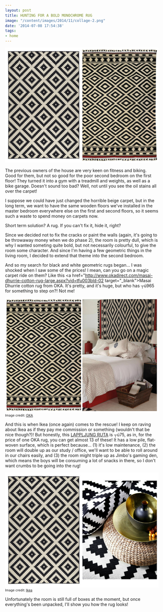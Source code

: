 ```yaml
---
layout: post
title: HUNTING FOR A BOLD MONOCHROME RUG
image: "/content/images/2014/11/collage-2.png"
date: '2014-07-08 17:54:38'
tags:
- home
---
```


![](/content/images/2014/Jul/collage.png)

The previous owners of the house are very keen on fitness and biking. Good for them, but not so good for the poor second bedroom on the first floor! They turned it into a gym with a treadmill and weights, as well as a bike garage. Doesn't sound too bad? Well, not until you see the oil stains all over the carpet!

I suppose we could have just changed the horrible beige carpet, but in the long term, we want to have the same wooden floors we've installed in the master bedroom everywhere else on the first and second floors, so it seems such a waste to spend money on carpets now.

Short term solution? A rug. If you can't fix it, hide it, right?

Since we decided not to fix the cracks or paint the walls (again, it's going to be throwaway money when we do phase 2), the room is pretty dull, which is why I wanted someting quite bold, but not necessarily colourful, to give the room some character. And since I'm having a few geometric things in the living room, I decided to extend that theme into the second bedroom.

And so my search for black and white geometric rugs began... I was shocked when I saw some of the prices! I mean, can you go on a magic carpet ride on them? Like this <a href="http://www.okadirect.com/masai-dhurrie-cotton-rug-large.aspx?vid=tfu003bld-02 target="_blank">Masai Dhurrie cotton rug from OKA</a>. It's pretty, and it's huge, but who has ┬ú965 for something to step on?! Not me!

<img src="/content/images/2014/Jul/collage1.png"/><span style="display:block; text-align: left; margin:0; padding: 0; font-size:8pt;">Image credit: <a href="http://www.okadirect.com/" target= "_blank">OKA</a></span>

And this is when Ikea (once again) comes to the rescue! I keep on raving about Ikea as if they pay me commission or something (wouldn't that be nice though?)! But honestly, this <a href="http://www.ikea.com/gb/en/catalog/products/40260519/" target="_blank">LAPPLJUNG RUTA</a> is ┬ú75, as in, for the price of one OKA rug, you can get almost 13 of these! It has a low pile, flat-woven surface, which is perfect because...
(1) it's low maintenance,
(2) the room will double up as our study / office, we'll want to be able to roll around in our chairs easily, and 
(3) the room might triple up as Jimbo's gaming den, which means the boys will be consuming a lot of snacks in there, so I don't want crumbs to be going into the rug!

<img src="/content/images/2014/Jul/collage2-2.png"/><span style="display:block; text-align: left; margin:0; padding: 0; font-size:8pt;">Image credit: <a href="http://www.ikea.com/gb/en/" target= "_blank">Ikea</a></span>

Unfortunately the room is still full of boxes at the moment, but once everything's been unpacked, I'll show you how the rug looks!